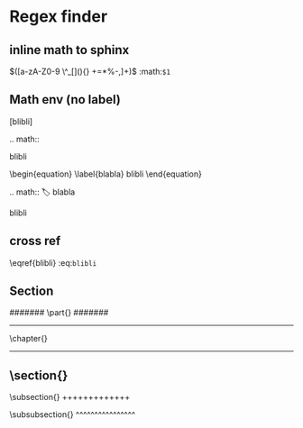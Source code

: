 # Regex finder

## inline math to sphinx

\$([a-zA-Z0-9 \\\^_\[\]\(\)\{\} +=\*%\-,]+)\$
:math:`$1`

## Math env (no label)

\[blibli\]

.. math::

  blibli

\begin{equation}
\label{blabla}
blibli
\end{equation}

.. math::
  :label: blabla

  blibli

## cross ref

\eqref{blibli}
:eq:`blibli`

## Section

#######
\part{}
#######

**********
\chapter{}
**********

\section{}
----------

\subsection{}
+++++++++++++

\subsubsection{}
^^^^^^^^^^^^^^^^

